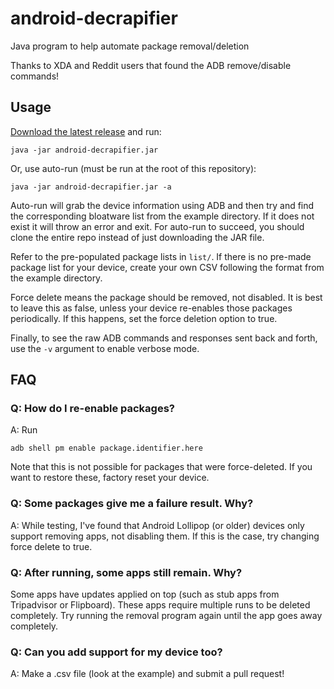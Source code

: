 # android-decrapifier

Java program to help automate package removal/deletion

Thanks to XDA and Reddit users that found the ADB remove/disable commands!

## Usage

[Download the latest release](https://github.com/ericswpark/android-decrapifier/releases/latest/download/android-decrapifier.jar) and run:

    java -jar android-decrapifier.jar

Or, use auto-run (must be run at the root of this repository):

    java -jar android-decrapifier.jar -a

Auto-run will grab the device information using ADB and then try and find the corresponding bloatware list from the example directory. If it does not exist it will throw an error and exit. For auto-run to succeed, you should clone the entire repo instead of just downloading the JAR file.

Refer to the pre-populated package lists in `list/`. If there is no pre-made package list for your device, create your own CSV following the format from the example directory.

Force delete means the package should be removed, not disabled. It is best to leave this as false, unless your device re-enables those packages periodically. If this happens, set the force deletion option to true.

Finally, to see the raw ADB commands and responses sent back and forth, use the `-v` argument to enable verbose mode.

## FAQ

### Q: How do I re-enable packages?

A: Run

    adb shell pm enable package.identifier.here

Note that this is not possible for packages that were force-deleted. If you want to restore these, factory reset your device.

### Q: Some packages give me a failure result. Why?

A: While testing, I've found that Android Lollipop (or older) devices only support removing apps, not disabling them. If this is the case, try changing force delete to true.

### Q: After running, some apps still remain. Why?

Some apps have updates applied on top (such as stub apps from Tripadvisor or Flipboard). These apps require multiple runs to be deleted completely. Try running the removal program again until the app goes away completely.

### Q: Can you add support for my device too?

A: Make a .csv file (look at the example) and submit a pull request!